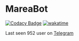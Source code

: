 # MareaBot

[![Codacy Badge](https://app.codacy.com/project/badge/Grade/2dfc91ed4ebb49b3a5f04d7ce9c43d21)](https://www.codacy.com/gh/MareaBot/MareaBot/dashboard?utm_source=github.com&amp;utm_medium=referral&amp;utm_content=MareaBot/MareaBot&amp;utm_campaign=Badge_Grade)
[![wakatime](https://wakatime.com/badge/github/Venice-Bot-Center/MareaBot.svg)](https://wakatime.com/badge/github/Venice-Bot-Center/MareaBot)

Last seen 952 user on [Telegram](https://t.me/mareavenezia)
